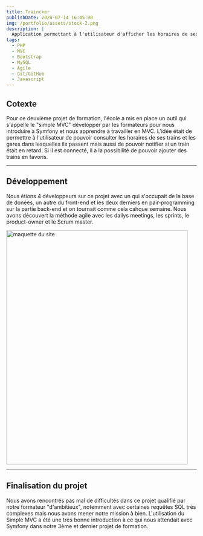 ```yaml
---
title: Traincker
publishDate: 2024-07-14 16:45:00
img: /portfolio/assets/stock-2.png
description: |
  Application permettant à l'utilisateur d'afficher les horaires de ses trains favoris et aussi des gares par lesquelles ils passent.
tags:
  - PHP
  - MVC
  - Bootstrap
  - MySQL
  - Agile
  - Git/GitHub
  - Javascript
---
```


## Cotexte

Pour ce deuxième projet de formation, l'école a mis en place un outil qui s'appelle le "simple MVC" développer par les formateurs pour nous introduire à Symfony et nous apprendre à travailler en MVC. L'idée était de permettre à l'utilisateur de pouvoir consulter les horaires de ses trains et les gares dans lesquelles ils passent mais aussi de pouvoir notifier si un train était en retard. Si il est connecté, il a la possibilité de pouvoir ajouter des trains en favoris.

---

## Développement

Nous étions 4 développeurs sur ce projet avec un qui s'occupait de la base de donées, un autre du front-end et les deux derniers en pair-programming sur la partie back-end et on tournait comme cela cahque semaine. Nous avons découvert la méthode agile avec les dailys meetings, les sprints, le product-owner et le Scrum master.

<img
					alt="maquette du site"
					width="480"
					height="620"
					src="../../assets/traincker.png"
				/>

---

## Finalisation du projet

Nous avons rencontrés pas mal de difficultés dans ce projet qualifié par notre formateur "d'ambitieux", notemment avec certaines requêtes SQL très complexes mais nous avons mener notre mission à bien. L'utilisation du Simple MVC a été une très bonne introduction à ce qui nous attendait avec Symfony dans notre 3ème et dernier projet de formation.